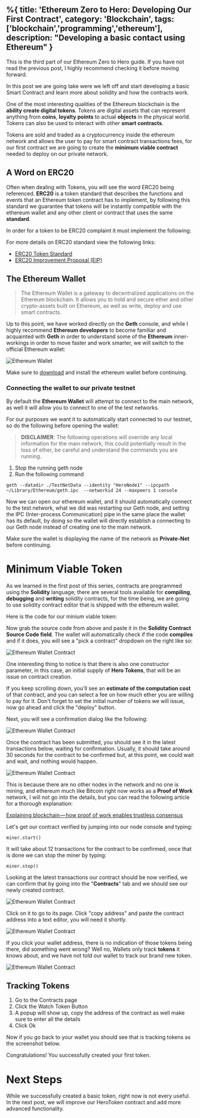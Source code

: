 %{
title: 'Ethereum Zero to Hero: Developing Our First Contract',
category: 'Blockchain',
tags: ['blockchain','programming','ethereum'],
description: "Developing a basic contact using Ethereum"
}
---

This is the third part of our Ethereum Zero to Hero guide. If you have not read the previous post, I highly recommend checking it before moving forward.

In this post we are going take were we left off and start developing a basic Smart Contract and learn more about solidity and how the contracts work.

One of the most interesting qualities of the Ethereum blockchain is the **ability create digital tokens**. Tokens are digital assets that can represent anything from **coins**, **loyalty points** to actual **objects** in the physical world. Tokens can also be used to interact with other **smart contracts**.

Tokens are sold and traded as a cryptocurrency inside the ethereum network and allows the user to pay for smart contract transactions fees, for our first contract we are going to create the **minimum viable contract** needed to deploy on our private network.

## A Word on ERC20

Often when dealing with Tokens, you will see the word ERC20 being referenced. **ERC20** is a token standard that describes the functions and events that an Ethereum token contract has to implement, by following this standard we guarantee that tokens will be instantly compatible with the ethereum wallet and any other client or contract that uses the same **standard**.

In order for a token to be ERC20 complaint it must implement the following:

<script src="https://gist.github.com/amacgregor/74457e90bcdc3e2e650b0503458c4f07.js"></script>

For more details on ERC20 standard view the following links:

- [ERC20 Token Standard](https://theethereum.wiki/w/index.php/ERC20_Token_Standard)
- [ERC20 Improvement Proposal (EIP)](https://github.com/ethereum/EIPs/blob/master/EIPS/eip-20-token-standard.md)

## The Ethereum Wallet

> The Ethereum Wallet is a gateway to decentralized applications on the Ethereum blockchain. It allows you to hold and secure ether and other crypto-assets built on Ethereum, as well as write, deploy and use smart contracts.

Up to this point, we have worked directly on the **Geth** console, and while I highly recommend **Ethereum developers** to become familiar and acquainted with **Geth** in order to understand some of the **Ethereum** inner-workings in order to move faster and work smarter, we will switch to the official Ethereum wallet:

![Ethereum Wallet](/images/posts/ethereum_03_01.png)

Make sure to [download](https://www.ethereum.org) and install the ethereum wallet before continuing.

### Connecting the wallet to our private testnet

By default the **Ethereum Wallet** will attempt to connect to the main network, as well it will allow you to connect to one of the test networks.

For our purposes we want it to automatically start connected to our testnet, so do the following before opening the wallet:

> **DISCLAIMER**: The following operations will override any local information for the main network, this could potentially result in the loss of ether, be careful and understand the commands you are running.

1. Stop the running geth node
2. Run the following command

```
geth --datadir ./TestNetData --identity "HeroNode1" --ipcpath ~/Library/Ethereum/geth.ipc  --networkid 24 --maxpeers 1 console
```

Now we can open our ethereum wallet, and it should automatically connect to the test network, what we did was restarting our Geth node, and setting the IPC (Inter-process Communication) pipe in the same place the wallet has its default, by doing so the wallet will directly establish a connecting to our Geth node instead of creating one to the main network.

Make sure the wallet is displaying the name of the network as **Private-Net** before continuing.

# Minimum Viable Token

As we learned in the first post of this series, contracts are programmed using the **Solidity** language; there are several tools available for **compiling**, **debugging** and **writing** solidity contracts, for the time being, we are going to use solidity contract editor that is shipped with the ethereum wallet.

Here is the code for our minium viable token:

<script src="https://gist.github.com/amacgregor/478e34db2acf1e7547a6c030c8296a03.js"></script>

Now grab the source code from above and paste it in the **Solidity Contract Source Code field**. The wallet will automatically check if the code **compiles** and if it does, you will see a "pick a contract" dropdown on the right like so:

![Ethereum Wallet Contract](/images/posts/ethereum_03_02.png)

One interesting thing to notice is that there is also one constructor parameter, in this case, an initial supply of **Hero Tokens**, that will be an issue on contract creation.

If you keep scrolling down, you'll see an **estimate of the computation cost** of that contract, and you can select a fee on how much ether you are willing to pay for it. Don't forget to set the initial number of tokens we will issue, now go ahead and click the "deploy" button.

Next, you will see a confirmation dialog like the following:

![Ethereum Wallet Contract](/images/posts/ethereum_03_03.png)

Once the contract has been submitted, you should see it in the latest transactions below, waiting for confirmation. Usually, it should take around 30 seconds for the contract to be confirmed but, at this point, we could wait and wait, and nothing would happen.

![Ethereum Wallet Contract](/images/posts/ethereum_03_04.png)

This is because there are no other nodes in the network and no one is mining, and ethereum much like Bitcoin right now works as a **Proof of Work** network, I will not go into the details, but you can read the following article for a thorough explanation:

[Explaining blockchain — how proof of work enables trustless consensus](https://keepingstock.net/explaining-blockchain-how-proof-of-work-enables-trustless-consensus-2abed27f0845)

Let's get our contract verified by jumping into our node console and typing:

```
miner.start()
```

It will take about 12 transactions for the contract to be confirmed, once that is done we can stop the miner by typing:

```
miner.stop()
```

Looking at the latest transactions our contract should be now verified, we can confirm that by going into the "**Contracts**" tab and we should see our newly created contract.

![Ethereum Wallet Contract](/images/posts/ethereum_03_05.png)

Click on it to go to its page. Click "copy address" and paste the contract address into a text editor, you will need it shortly.

![Ethereum Wallet Contract](/images/posts/ethereum_03_06.png)

If you click your wallet address, there is no indication of those tokens being there, did something went wrong? Well no, Wallets only track **tokens** it knows about, and we have not told our wallet to track our brand new token.

![Ethereum Wallet Contract](/images/posts/ethereum_03_07.png)

## Tracking Tokens

1. Go to the Contracts page
1. Click the Watch Token Button
1. A popup will show up, copy the address of the contract as well make sure to enter all the details
1. Click Ok

Now if you go back to your wallet you should see that is tracking tokens as the screenshot below.

Congratulations! You successfully created your first token.

# Next Steps

While we successfully created a basic token, right now is not every useful. In the next post, we will improve our HeroToken contract and add more advanced functionality.
